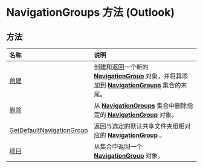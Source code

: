 
# NavigationGroups 方法 (Outlook)

## 方法



|**名称**|**说明**|
|:-----|:-----|
|[创建](5f2bdcfc-4748-4170-7214-bcadc9e3dc36.md)|创建和返回一个新的  **[NavigationGroup](a96eb2b1-af1f-71b2-6a0b-dcb5078beb1f.md)** 对象，并将其添加到 **[NavigationGroups](07206203-36a9-7467-3a89-24fa2a7c2b1f.md)** 集合的末尾。|
|[删除](b5bb08c4-9cf1-4ed7-9522-0096f1016e5b.md)|从  **[NavigationGroups](07206203-36a9-7467-3a89-24fa2a7c2b1f.md)** 集合中删除指定的 **[NavigationGroup](a96eb2b1-af1f-71b2-6a0b-dcb5078beb1f.md)** 对象。|
|[GetDefaultNavigationGroup](accdd554-1aa1-b254-7489-67673b889757.md)|返回与选定的默认共享文件夹组相对应的  **[NavigationGroup](a96eb2b1-af1f-71b2-6a0b-dcb5078beb1f.md)** 。|
|[项目](a6521179-fa65-b5af-629a-458a852a29b4.md)|从集合中返回一个  **[NavigationGroup](a96eb2b1-af1f-71b2-6a0b-dcb5078beb1f.md)** 对象。|

